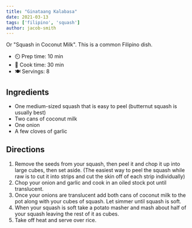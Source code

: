 ```yaml
---
title: "Ginataang Kalabasa"
date: 2021-03-13
tags: ['filipino', 'squash']
author: jacob-smith
---
```


Or "Squash in Coconut Milk". This is a common Filipino dish.

- ⏲️ Prep time: 10 min
- 🍳 Cook time: 30 min
- 🍽️ Servings: 8

## Ingredients

- One medium-sized squash that is easy to peel (butternut squash is usually best)
- Two cans of coconut milk
- One onion
- A few cloves of garlic

## Directions

1. Remove the seeds from your squash, then peel it and chop it up into large cubes, then set aside. (The easiest way to
   peel the squash while raw is to cut it into strips and cut the skin off of each strip individually)
2. Chop your onion and garlic and cook in an oiled stock pot until translucent.
3. Once your onions are translucent add both cans of coconut milk to the pot along with your cubes of squash. Let simmer
   until squash is soft.
4. When your squash is soft take a potato masher and mash about half of your squash leaving the rest of it as cubes.
5. Take off heat and serve over rice.
